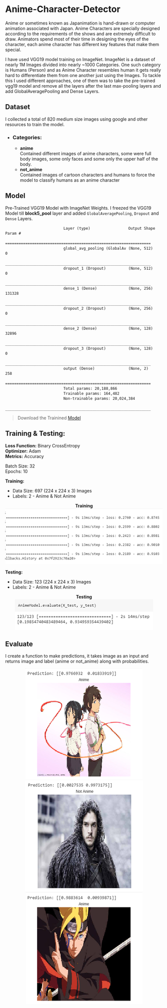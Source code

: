 # Anime-Character-Detector
Anime or sometimes known as Japanimation is hand-drawn or computer animation associated with Japan. Anime Characters are specially designed according to the requirements of the shows and are extremely difficult to draw. Animators spend most of their time in designing the eyes of the character, each anime character has different key features that make them special.

I have used VGG19 model training on ImageNet. ImageNet is a dataset of nearly 1M Images divided into nearly ~1000 Categories. One such category is Humans (Person) and as Anime Character resembles human it gets really hard to differentiate them from one another just using the Images. To tackle this I used different approaches, one of them was to take the pre-trained vgg19 model and remove all the layers after the last max-pooling layers and add GlobalAveragePooling and Dense Layers.

## Dataset
I collected a total of 820 medium size images using google and other resources to train the model. 

  * ### Categories: 
     - **anime**<br>
        Contained different images of anime characters, some were full body images, some only faces and some only the upper half of the body.        
      - **not_anime**<br>
        Contained images of cartoon characters and humans to force the model to classify humans as an anime character
        
## Model
Pre-Trained VGG19 Model with ImageNet Weights.
I freezed the VGG19 Model till __block5_pool__ layer and added `GlobalAveragePooling`, `Dropout` and `Dense` Layers.

                              Layer (type)                 Output Shape              Param #   
                              =================================================================
                              global_avg_pooling (GlobalAv (None, 512)               0         
                              _________________________________________________________________
                              dropout_1 (Dropout)          (None, 512)               0         
                              _________________________________________________________________
                              dense_1 (Dense)              (None, 256)               131328    
                              _________________________________________________________________
                              dropout_2 (Dropout)          (None, 256)               0         
                              _________________________________________________________________
                              dense_2 (Dense)              (None, 128)               32896     
                              _________________________________________________________________
                              dropout_3 (Dropout)          (None, 128)               0         
                              _________________________________________________________________
                              output (Dense)               (None, 2)                 258       
                              =================================================================
                              Total params: 20,188,866
                              Trainable params: 164,482
                              Non-trainable params: 20,024,384
                              _________________________________________________________________
> Download the Trainined [Model](https://drive.google.com/open?id=1oHLyBF4bIOTZDY3Ou75tDgiPKw0SZzGG)

## Training & Testing:
**Loss Function:** Binary CrossEntropy<br>
**Optimizer:** Adam<br>
**Metrics:** Accuracy<br>

Batch Size: 32<br>
Epochs: 10

**Training:**
  - Data Size: 697 (224 x 224 x 3) Images
  - Labels: 2 - Anime & Not Anime
  
  <p align="center">
    <b> Training</b><br>
    <img src = "https://github.com/Yashs744/Anime-Character-Detector/blob/master/images/train.png", alt = "Training"/>
  </p>
   

**Testing:**
  - Data Size: 123 (224 x 224 x 3) Images
  - Labels: 2 - Anime & Not Anime
  
  <p align="center">
    <b> Testing</b><br>
    <img src = "https://github.com/Yashs744/Anime-Character-Detector/blob/master/images/test.png", alt = "Testing"/>
  </p>
  
## Evaluate
I create a function to make predictions, it takes image as an input and returns image and label (anime or not_anime) along with probabilities.

  <p align="center">
    <img src = "https://github.com/Yashs744/Anime-Character-Detector/blob/master/images/Test_1.png", alt = "Test 1"/>
    <img src = "https://github.com/Yashs744/Anime-Character-Detector/blob/master/images/Test_3.png", alt = "Test 3"/>
  <img src = "https://github.com/Yashs744/Anime-Character-Detector/blob/master/images/Test_2.png", alt = "Test 3"/>
  </p>


